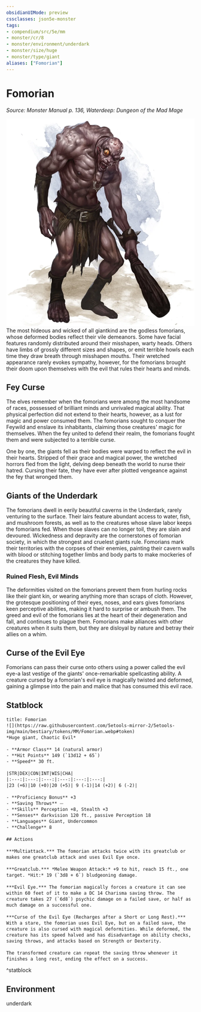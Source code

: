 ```yaml
---
obsidianUIMode: preview
cssclasses: json5e-monster
tags:
- compendium/src/5e/mm
- monster/cr/8
- monster/environment/underdark
- monster/size/huge
- monster/type/giant
aliases: ["Fomorian"]
---
```

# Fomorian
*Source: Monster Manual p. 136, Waterdeep: Dungeon of the Mad Mage*  

![](https://raw.githubusercontent.com/5etools-mirror-2/5etools-img/main/bestiary/MM/Fomorian.webp#right)  
The most hideous and wicked of all giantkind are the godless fomorians, whose deformed bodies reflect their vile demeanors. Some have facial features randomly distributed around their misshapen, warty heads. Others have limbs of grossly different sizes and shapes, or emit terrible howls each time they draw breath through misshapen mouths. Their wretched appearance rarely evokes sympathy, however, for the fomorians brought their doom upon themselves with the evil that rules their hearts and minds.

## Fey Curse

The elves remember when the fomorians were among the most handsome of races, possessed of brilliant minds and unrivaled magical ability. That physical perfection did not extend to their hearts, however, as a lust for magic and power consumed them. The fomorians sought to conquer the Feywild and enslave its inhabitants, claiming those creatures' magic for themselves. When the fey united to defend their realm, the fomorians fought them and were subjected to a terrible curse.

One by one, the giants fell as their bodies were warped to reflect the evil in their hearts. Stripped of their grace and magical power, the wretched horrors fled from the light, delving deep beneath the world to nurse their hatred. Cursing their fate, they have ever after plotted vengeance against the fey that wronged them.

## Giants of the Underdark

The fomorians dwell in eerily beautiful caverns in the Underdark, rarely venturing to the surface. Their lairs feature abundant access to water, fish, and mushroom forests, as well as to the creatures whose slave labor keeps the fomorians fed. When those slaves can no longer toil, they are slain and devoured. Wickedness and depravity are the cornerstones of fomorian society, in which the strongest and cruelest giants rule. Fomorians mark their territories with the corpses of their enemies, painting their cavern walls with blood or stitching together limbs and body parts to make mockeries of the creatures they have killed.

### Ruined Flesh, Evil Minds

The deformities visited on the fomorians prevent them from hurling rocks like their giant kin, or wearing anything more than scraps of cloth. However, the grotesque positioning of their eyes, noses, and ears gives fomorians keen perceptive abilities, making it hard to surprise or ambush them. The greed and evil of the fomorians lies at the heart of their degeneration and fall, and continues to plague them. Fomorians make alliances with other creatures when it suits them, but they are disloyal by nature and betray their allies on a whim.

## Curse of the Evil Eye

Fomorians can pass their curse onto others using a power called the evil eye-a last vestige of the giants' once-remarkable spellcasting ability. A creature cursed by a fomorian's evil eye is magically twisted and deformed, gaining a glimpse into the pain and malice that has consumed this evil race.


## Statblock

```ad-statblock
title: Fomorian
![](https://raw.githubusercontent.com/5etools-mirror-2/5etools-img/main/bestiary/tokens/MM/Fomorian.webp#token)
*Huge giant, Chaotic Evil*

- **Armor Class** 14 (natural armor)
- **Hit Points** 149 (`13d12 + 65`) 
- **Speed** 30 ft.

|STR|DEX|CON|INT|WIS|CHA|
|:---:|:---:|:---:|:---:|:---:|:---:|
|23 (+6)|10 (+0)|20 (+5)| 9 (-1)|14 (+2)| 6 (-2)|

- **Proficiency Bonus** +3
- **Saving Throws** ⏤
- **Skills** Perception +8, Stealth +3
- **Senses** darkvision 120 ft., passive Perception 18
- **Languages** Giant, Undercommon
- **Challenge** 8

## Actions

***Multiattack.*** The fomorian attacks twice with its greatclub or makes one greatclub attack and uses Evil Eye once.

***Greatclub.*** *Melee Weapon Attack:* +9 to hit, reach 15 ft., one target. *Hit:* 19 (`3d8 + 6`) bludgeoning damage.

***Evil Eye.*** The fomorian magically forces a creature it can see within 60 feet of it to make a DC 14 Charisma saving throw. The creature takes 27 (`6d8`) psychic damage on a failed save, or half as much damage on a successful one.

***Curse of the Evil Eye (Recharges after a Short or Long Rest).*** With a stare, the fomorian uses Evil Eye, but on a failed save, the creature is also cursed with magical deformities. While deformed, the creature has its speed halved and has disadvantage on ability checks, saving throws, and attacks based on Strength or Dexterity.

The transformed creature can repeat the saving throw whenever it finishes a long rest, ending the effect on a success.
```
^statblock

## Environment

underdark